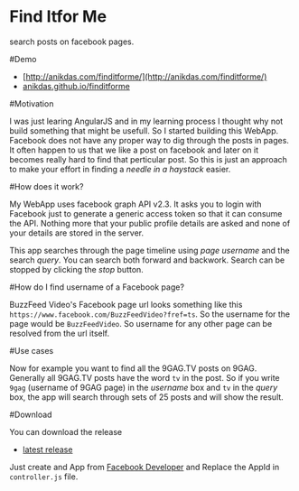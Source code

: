 # Find Itfor Me
search posts on facebook pages.

#Demo

* [http://anikdas.com/finditforme/](http://anikdas.com/finditforme/)
* [anikdas.github.io/finditforme](http://anikdas.github.io/finditforme)

#Motivation

I was just learing AngularJS and in my learning process I thought why not build something that might be usefull. So I started building this WebApp. Facebook does not have any proper way to dig through the posts in pages. It often happen to us that we like a post on facebook and later on it becomes really hard to find that perticular post. So this is just an approach to make your effort in finding a _needle in a haystack_ easier.

#How does it work?

My WebApp uses facebook graph API v2.3. It asks you to login with Facebook just to generate a generic access token so that it can consume the API. Nothing more that your public profile details are asked and none of your details are stored in the server.

This app searches through the page timeline using _page username_ and the search _query_. You can search both forward and backwork. Search can be stopped by clicking the _stop_ button.

#How do I find username of a Facebook page?

BuzzFeed Video's Facebook page url looks something like this `https://www.facebook.com/BuzzFeedVideo?fref=ts`. So the username for the page would be `BuzzFeedVideo`. So username for any other page can be resolved from the url itself.

#Use cases

Now for example you want to find all the 9GAG.TV posts on 9GAG. Generally all 9GAG.TV posts have the word `tv` in the post. So if you write `9gag` (username of 9GAG page) in the _username_ box and `tv` in the _query_ box, the app will search through sets of 25 posts and will show the result. 

#Download

You can download the release 
* [latest release](https://github.com/anikdas/finditforme/releases)

Just create and App from [Facebook Developer](https://developers.facebook.com/apps/) and Replace the AppId in `controller.js` file.
